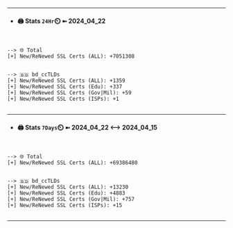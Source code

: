 

---
- #### 🖨️ **Stats** `24Hr`⏲️ ➼ 2024_04_22
```console


--> 🌐 Total
[+] New/ReNewed SSL Certs (ALL): +7051308


--> 🇧🇩 bd_ccTLDs
[+] New/ReNewed SSL Certs (ALL): +1359
[+] New/ReNewed SSL Certs (Edu): +337
[+] New/ReNewed SSL Certs (Gov|Mil): +59
[+] New/ReNewed SSL Certs (ISPs): +1


```

---
- #### 🖨️ **Stats** `7Days`⏲️ ➼ 2024_04_22 <--> 2024_04_15
```console


--> 🌐 Total
[+] New/ReNewed SSL Certs (ALL): +69386480


--> 🇧🇩 bd_ccTLDs
[+] New/ReNewed SSL Certs (ALL): +13230
[+] New/ReNewed SSL Certs (Edu): +4883
[+] New/ReNewed SSL Certs (Gov|Mil): +757
[+] New/ReNewed SSL Certs (ISPs): +15


```

---

